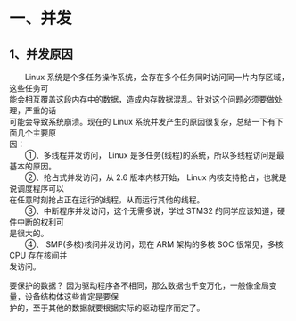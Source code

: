 # 一、并发
## 1、并发原因

&emsp;&emsp;Linux 系统是个多任务操作系统，会存在多个任务同时访问同一片内存区域，这些任务可  
能会相互覆盖这段内存中的数据，造成内存数据混乱。针对这个问题必须要做处理，严重的话  
可能会导致系统崩溃。现在的 Linux 系统并发产生的原因很复杂，总结一下有下面几个主要原  
因：  
&emsp;&emsp;①、多线程并发访问， Linux 是多任务(线程)的系统，所以多线程访问是最基本的原因。  
&emsp;&emsp;②、抢占式并发访问，从 2.6 版本内核开始， Linux 内核支持抢占，也就是说调度程序可以  
在任意时刻抢占正在运行的线程，从而运行其他的线程。  
&emsp;&emsp;③、中断程序并发访问，这个无需多说，学过 STM32 的同学应该知道，硬件中断的权利可  
是很大的。  
&emsp;&emsp;④、 SMP(多核)核间并发访问，现在 ARM 架构的多核 SOC 很常见，多核 CPU 存在核间并  
发访问。

要保护的数据？
因为驱动程序各不相同，那么数据也千变万化，一般像全局变量，设备结构体这些肯定是要保  
护的，至于其他的数据就要根据实际的驱动程序而定了。
<!--stackedit_data:
eyJoaXN0b3J5IjpbMTQyMjY0NjY5MV19
-->